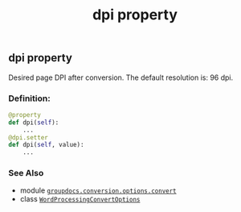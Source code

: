 ﻿---
title: dpi property
second_title: GroupDocs.Conversion for Python via .NET API References
description: 
type: docs
weight: 50
url: /python-net/groupdocs.conversion.options.convert/wordprocessingconvertoptions/dpi/
is_root: false
---

## dpi property


Desired page DPI after conversion. The default resolution is: 96 dpi.
### Definition:
```python
@property
def dpi(self):
    ...
@dpi.setter
def dpi(self, value):
    ...
```

### See Also
* module [`groupdocs.conversion.options.convert`](../../)
* class [`WordProcessingConvertOptions`](/conversion/python-net/groupdocs.conversion.options.convert/wordprocessingconvertoptions)
